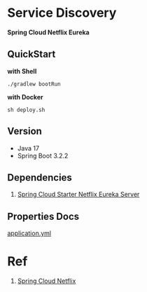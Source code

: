 # Service Discovery

**Spring Cloud Netflix Eureka**

## QuickStart

**with Shell**

```shell
./gradlew bootRun
```

**with Docker**

```shell
sh deploy.sh
```

## Version

- Java 17
- Spring Boot 3.2.2

## Dependencies

1. [Spring Cloud Starter Netflix Eureka Server](https://mvnrepository.com/artifact/org.springframework.cloud/spring-cloud-starter-netflix-eureka-server)

## Properties Docs

[application.yml](https://github.com/KIMSEI1124/SpringCloudTemplate/tree/main/service-discovery/src/main/resources)

# Ref

1. [Spring Cloud Netflix](https://cloud.spring.io/spring-cloud-netflix/reference/html/)